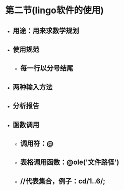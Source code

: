 # 第二节(lingo软件的使用)
- ## 用途：用来求数学规划
- ## 使用规范
    - ## 每一行以分号结尾
- ## 两种输入方法

- ## 分析报告
- ## 函数调用
    - ## 调用符：@
    - ## 表格调用函数：@ole('文件路径')
    - ## //代表集合，例子：cd/1..6/;
